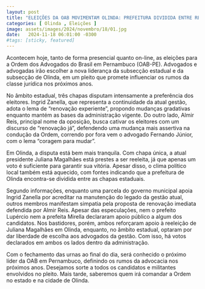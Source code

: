 ```yaml
---
layout: post
title: "ELEIÇÕES DA OAB MOVIMENTAM OLINDA: PREFEITURA DIVIDIDA ENTRE RENOVAÇÃO E CONTINUIDADE"
categories: [ Olinda , Eleições ]
image: assets/images/2024/novembro/18/01.jpg
date:   2024-11-18 06:01:00 -0300
#tags: [sticky, featured]
---
```

Acontecem hoje, tanto de forma presencial quanto on-line, as eleições para a Ordem dos Advogados do Brasil em Pernambuco (OAB-PE). Advogados e advogadas irão escolher a nova liderança da subsecção estadual e da subsecção de Olinda, em um pleito que promete influenciar os rumos da classe jurídica nos próximos anos.

No âmbito estadual, três chapas disputam intensamente a preferência dos eleitores. Ingrid Zanella, que representa a continuidade da atual gestão, adota o lema de “renovação experiente”, propondo mudanças gradativas enquanto mantém as bases da administração vigente. Do outro lado, Almir Reis, principal nome da oposição, busca cativar os eleitores com um discurso de “renovação já”, defendendo uma mudança mais assertiva na condução da Ordem, correndo por fora vem o advogado Fernando Júnior, com o lema “coragem para mudar”.

Em Olinda, a disputa está bem mais tranquila. Com chapa única, a atual presidente Juliana Magalhães está prestes a ser reeleita, já que apenas um voto é suficiente para garantir sua vitória. Apesar disso, o clima político local também está aquecido, com fontes indicando que a prefeitura de Olinda encontra-se dividida entre as chapas estaduais.

Segundo informações, enquanto uma parcela do governo municipal apoia Ingrid Zanella por acreditar na manutenção do legado da gestão atual, outros membros manifestam simpatia pela proposta de renovação imediata defendida por Almir Reis. Apesar das especulações, nem o prefeito Lupércio nem a prefeita Mirella declararam apoio público a algum dos candidatos. Nos bastidores, porém, ambos reforçaram apoio à reeleição de Juliana Magalhães em Olinda, enquanto, no âmbito estadual, optaram por dar liberdade de escolha aos advogados da gestão. Com isso, há votos declarados em ambos os lados dentro da administração.

Com o fechamento das urnas ao final do dia, será conhecido o próximo líder da OAB em Pernambuco, definindo os rumos da advocacia nos próximos anos. Desejamos sorte a todos os candidatos e militantes envolvidos no pleito. Mais tarde, saberemos quem irá comandar a Ordem no estado e na cidade de Olinda.